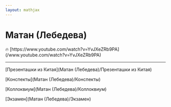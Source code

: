 ```yaml
---  
layout: mathjax  
---  
```

  
# Матан (Лебедева)  
  
<aside>  
🔥 [https://www.youtube.com/watch?v=YvJXeZRb9PA](/www.youtube.com/watch?v=YvJXeZRb9PA)  
  
</aside>  
  
---  
  
[Презенташки из Китая](Матан (Лебедева)/Презенташки из Китая)  
  
[Конспекты](Матан (Лебедева)/Конспекты)  
  
[Коллоквиум](Матан (Лебедева)/Коллоквиум)  
  
[Экзамен](Матан (Лебедева)/Экзамен)  
